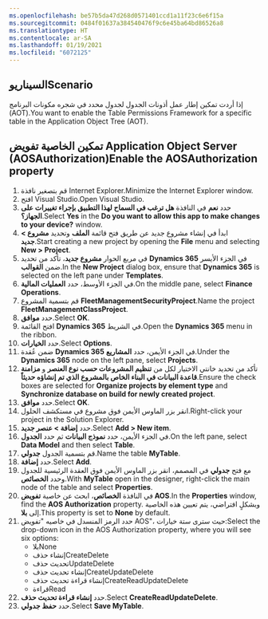 ```yaml
---
ms.openlocfilehash: be57b5da47d268d0571401ccd1a11f23c6e6f15a
ms.sourcegitcommit: 0484f01637a384540476f9c6e45ba64bd86526a8
ms.translationtype: HT
ms.contentlocale: ar-SA
ms.lasthandoff: 01/19/2021
ms.locfileid: "6072125"
---
```

## <a name="scenario"></a><span data-ttu-id="ff643-101">السيناريو</span><span class="sxs-lookup"><span data-stu-id="ff643-101">Scenario</span></span>

<span data-ttu-id="ff643-102">إذا أردت تمكين إطار عمل أذونات الجدول لجدول محدد في شجره مكونات البرنامج (AOT).</span><span class="sxs-lookup"><span data-stu-id="ff643-102">You want to enable the Table Permissions Framework for a specific table in the Application Object Tree (AOT).</span></span>

## <a name="enable-the-aosauthorization-property"></a><span data-ttu-id="ff643-103">تمكين الخاصية تفويض Application Object Server‏ (AOSAuthorization)</span><span class="sxs-lookup"><span data-stu-id="ff643-103">Enable the AOSAuthorization property</span></span>

1.  <span data-ttu-id="ff643-104">قم بتصغير نافذة Internet Explorer.</span><span class="sxs-lookup"><span data-stu-id="ff643-104">Minimize the Internet Explorer window.</span></span>
2.  <span data-ttu-id="ff643-105">افتح Visual Studio.</span><span class="sxs-lookup"><span data-stu-id="ff643-105">Open Visual Studio.</span></span>
3.  <span data-ttu-id="ff643-106">حدد **نعم** في النافذة **هل ترغب في السماح لهذا التطبيق بإجراء تغييرات على الجهاز؟**.</span><span class="sxs-lookup"><span data-stu-id="ff643-106">Select **Yes** in the **Do you want to allow this app to make changes to your device?** window.</span></span>
4.  <span data-ttu-id="ff643-107">ابدأ في إنشاء مشروع جديد عن طريق فتح قائمة **الملف** وتحديد **مشروع > جديد**.</span><span class="sxs-lookup"><span data-stu-id="ff643-107">Start creating a new project by opening the **File** menu and selecting **New > Project**.</span></span>
5.  <span data-ttu-id="ff643-108">في مربع الحوار **مشروع جديد**، تأكد من تحديد **Dynamics 365** في الجزء الأيسر ضمن **القوالب**.</span><span class="sxs-lookup"><span data-stu-id="ff643-108">In the **New Project** dialog box, ensure that **Dynamics 365** is selected on the left pane under **Templates**.</span></span>
6.  <span data-ttu-id="ff643-109">في الجزء الأوسط، حدد **العمليات المالية**.</span><span class="sxs-lookup"><span data-stu-id="ff643-109">On the middle pane, select **Finance  Operations**.</span></span>
7.  <span data-ttu-id="ff643-110">قم بتسمية المشروع **FleetManagementSecurityProject**.</span><span class="sxs-lookup"><span data-stu-id="ff643-110">Name the project **FleetManagementClassProject**.</span></span>
8.  <span data-ttu-id="ff643-111">حدد **موافق**.</span><span class="sxs-lookup"><span data-stu-id="ff643-111">Select **OK**.</span></span>
9.  <span data-ttu-id="ff643-112">افتح القائمة **Dynamics 365** في الشريط.</span><span class="sxs-lookup"><span data-stu-id="ff643-112">Open the **Dynamics 365** menu in the ribbon.</span></span>
10. <span data-ttu-id="ff643-113">حدد **الخيارات**.</span><span class="sxs-lookup"><span data-stu-id="ff643-113">Select **Options**.</span></span>
11. <span data-ttu-id="ff643-114">ضمن عُقدة **Dynamics 365** في الجزء الأيمن، حدد **المشاريع**.</span><span class="sxs-lookup"><span data-stu-id="ff643-114">Under the **Dynamics 365** node on the left pane, select  **Projects**.</span></span>
12. <span data-ttu-id="ff643-115">تأكد من تحديد خانتي الاختيار لكل من **تنظيم المشروعات حسب نوع العنصر** و **مزامنة قاعدة البيانات في البناء الخاص بالمشروع الذي تم إنشاؤه حديثاً**.</span><span class="sxs-lookup"><span data-stu-id="ff643-115">Ensure the check boxes are selected for **Organize projects by element type** and **Synchronize database on build for newly created project**.</span></span>
13. <span data-ttu-id="ff643-116">حدد **موافق**.</span><span class="sxs-lookup"><span data-stu-id="ff643-116">Select **OK**.</span></span>
5.  <span data-ttu-id="ff643-117">انقر بزر الماوس الأيمن فوق مشروع في مستكشف الحلول.</span><span class="sxs-lookup"><span data-stu-id="ff643-117">Right-click your project in the Solution Explorer.</span></span>
6.  <span data-ttu-id="ff643-118">حدد **إضافة > عنصر جديد**.</span><span class="sxs-lookup"><span data-stu-id="ff643-118">Select **Add > New item**.</span></span>
7.  <span data-ttu-id="ff643-119">في الجزء الأيمن، حدد **نموذج البيانات** ثم حدد **الجدول**.</span><span class="sxs-lookup"><span data-stu-id="ff643-119">On the left pane, select **Data Model** and then select **Table**.</span></span>
8.  <span data-ttu-id="ff643-120">قم بتسمية الجدول **جدولي**.</span><span class="sxs-lookup"><span data-stu-id="ff643-120">Name the table **MyTable**.</span></span>
9.  <span data-ttu-id="ff643-121">حدد **إضافة**.</span><span class="sxs-lookup"><span data-stu-id="ff643-121">Select **Add**.</span></span>
10. <span data-ttu-id="ff643-122">مع فتح **جدولي** في المصمم، انقر بزر الماوس الأيمن فوق العقدة الرئيسية للجدول وحدد **الخصائص**.</span><span class="sxs-lookup"><span data-stu-id="ff643-122">With **MyTable** open in the designer, right-click the main node of the table and select **Properties**.</span></span>
11. <span data-ttu-id="ff643-123">في النافذة **الخصائص**، ابحث عن خاصية **تفويض AOS**.</span><span class="sxs-lookup"><span data-stu-id="ff643-123">In the **Properties** window, find the **AOS Authorization**  property.</span></span> <span data-ttu-id="ff643-124">وبشكلٍ افتراضي، يتم تعيين هذه الخاصية إلى **بلا**.</span><span class="sxs-lookup"><span data-stu-id="ff643-124">This property is set to **None** by default.</span></span>
12. <span data-ttu-id="ff643-125">حدد الرمز المنسدل في خاصيه "تفويض AOS"، حيث سترى ستة خيارات:</span><span class="sxs-lookup"><span data-stu-id="ff643-125">Select the drop-down icon in the AOS Authorization property, where you will see six options:</span></span>
    - <span data-ttu-id="ff643-126">بلا</span><span class="sxs-lookup"><span data-stu-id="ff643-126">None</span></span>
    - <span data-ttu-id="ff643-127">إنشاء حذف</span><span class="sxs-lookup"><span data-stu-id="ff643-127">CreateDelete</span></span>
    - <span data-ttu-id="ff643-128">تحديث حذف</span><span class="sxs-lookup"><span data-stu-id="ff643-128">UpdateDelete</span></span>
    - <span data-ttu-id="ff643-129">إنشاء تحديث حذف</span><span class="sxs-lookup"><span data-stu-id="ff643-129">CreateUpdateDelete</span></span>
    - <span data-ttu-id="ff643-130">إنشاء قراءة تحديث حذف</span><span class="sxs-lookup"><span data-stu-id="ff643-130">CreateReadUpdateDelete</span></span>
    - <span data-ttu-id="ff643-131">قراءة</span><span class="sxs-lookup"><span data-stu-id="ff643-131">Read</span></span>
13. <span data-ttu-id="ff643-132">حدد **إنشاء قراءة تحديث حذف**.</span><span class="sxs-lookup"><span data-stu-id="ff643-132">Select **CreateReadUpdateDelete**.</span></span>
14. <span data-ttu-id="ff643-133">حدد **حفظ جدولي**.</span><span class="sxs-lookup"><span data-stu-id="ff643-133">Select **Save MyTable**.</span></span>

